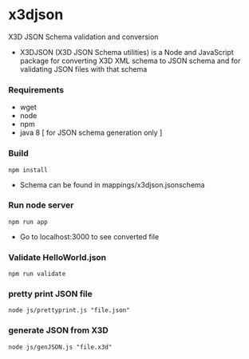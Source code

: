 # x3djson
X3D JSON Schema validation and conversion

* X3DJSON (X3D JSON Schema utilities) is a Node and JavaScript package for converting X3D XML schema to JSON schema and for validating JSON files with that schema


### Requirements

* wget
* node
* npm
* java 8 [ for JSON schema generation only ]

### Build

```
npm install
```

* Schema can be found in mappings/x3djson.jsonschema

### Run node server

```
npm run app
```

* Go to localhost:3000 to see converted file

### Validate HelloWorld.json

```
npm run validate
```

### pretty print JSON file

```
node js/prettyprint.js "file.json"
```


### generate JSON from X3D

```
node js/genJSON.js "file.x3d"
```
